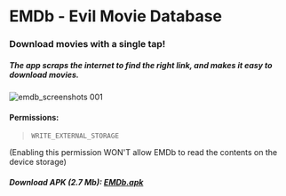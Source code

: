 # EMDb - Evil Movie Database
### Download movies with a single tap!
##### The app scraps the internet to find the right link, and makes it easy to download movies.

![emdb_screenshots 001](https://user-images.githubusercontent.com/30762976/43616589-015b81e8-96db-11e8-9c9b-9e2be743819e.png)

#### Permissions:
> `WRITE_EXTERNAL_STORAGE`

(Enabling this permission WON'T allow EMDb to read the contents on the device storage)

##### Download APK (2.7 Mb): [EMDb.apk](https://drive.google.com/uc?authuser=0&id=1kRJ6lAXSpDFomfgtXnsk20wljrH0DDYw&export=download)
